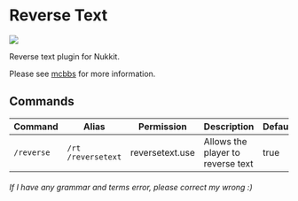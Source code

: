 # Reverse Text
[![](https://i.loli.net/2019/12/09/EGnc3uAojetbIyv.png)](http://www.mcbbs.net/thread-931702-1-1.html "反转文字")

Reverse text plugin for Nukkit.

Please see [mcbbs](http://www.mcbbs.net/thread-931702-1-1.html) for more information.
## Commands
| Command | Alias | Permission | Description | Default |
| - | - | - | - | - |
| `/reverse` | `/rt` `/reversetext` | reversetext.use | Allows the player to reverse text | true |

###### If I have any grammar and terms error, please correct my wrong :)
